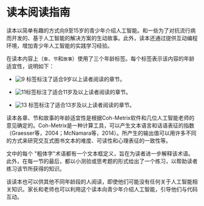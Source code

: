 # 读本阅读指南


读本以简单有趣的方式向9至15岁的青少年介绍人工智能。和一些为了对抗流行病而开发的、基于人工智能的解决方案的生动故事。此外，读本还通过提供互动编程环境，增加青少年人工智能的实践学习经验。

在读本内容上（`章`、`节`和`故事`）使用了三个年龄标签。每个标签表示该内容的年龄适宜性，说明如下：

- ![9](https://img.shields.io/badge/Age-9%2B-brightgreen) 标签标注了适合9岁以上读者阅读的章节。

- ![11](https://img.shields.io/badge/Age-11%2B-blueviolet)标签标注了适合11岁及以上读者阅读的章节。

- ![13](https://img.shields.io/badge/Age-13%2B-9cf) 标签标注了适合13岁及以上读者阅读的章节。

读本各章、节和故事的年龄适宜性是根据Coh-Metrix软件和几位人工智能老师的意见确定的。Coh-Metrix是一种计算工具，可以产生文本语言和话语表征的指数（Graesser等，2004；McNamara等，2014）。所产生的输出值可以用许多不同的方式来研究交互式图书文本的难度、可读性和心理表征的一致性等。

文中的每个 "粗体字"术语都有一个文本框定义，旨在为读者进一步解释该术语。此外，在每一节的最后，都以小测验或思考题的形式给出了一个练习，以帮助读者练习该节所获得的知识。
  
该读本也可以供其他不同年龄段的人阅读，即使他们可能没有任何关于人工智能相关知识。家长和老师也可以利用这个读本向青少年介绍人工智能，引导他们与代码互动。
